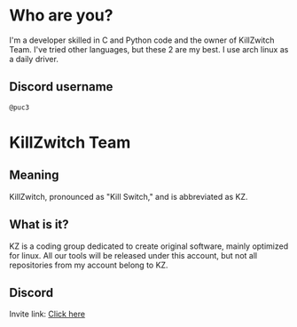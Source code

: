 # Who are you?
I'm a developer skilled in C and Python code and the owner of KillZwitch Team. I've tried other languages, but these 2 are my best. I use arch linux as a daily driver.
## Discord username
`@puc3`
# KillZwitch Team
## Meaning
KillZwitch, pronounced as "Kill Switch," and is abbreviated as KZ.
## What is it?
KZ is a coding group dedicated to create original software, mainly optimized for linux. All our tools will be released under this account, but not all repositories from my account belong to KZ.
## Discord
Invite link: [Click here](https://discord.com/invite/J4NakNAfw6)
